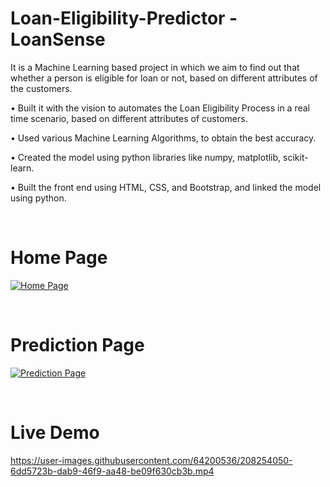 # Loan-Eligibility-Predictor - LoanSense
It is a Machine Learning based project in which we aim to find out that whether a person is eligible for loan or not, based on different attributes of the customers.

• Built it with the vision to automates the Loan Eligibility Process in a real
time scenario, based on different attributes of customers.

• Used various Machine Learning Algorithms, to obtain the best accuracy.

• Created the model using python libraries like numpy, matplotlib,
scikit-learn.

• Built the front end using HTML, CSS, and Bootstrap, and linked the
model using python.

</br>

# Home Page 
[![Home Page](https://i.postimg.cc/fTRgwwNY/1.png)](https://postimg.cc/YjTxRBjS)

</br>

# Prediction Page 
[![Prediction Page](https://i.postimg.cc/NMNmbvzw/2.png)](https://postimg.cc/FdLYs8vP)

</br>

# Live Demo
https://user-images.githubusercontent.com/64200536/208254050-6dd5723b-dab9-46f9-aa48-be09f630cb3b.mp4

